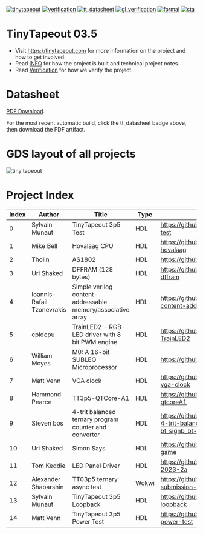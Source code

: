 [![tinytapeout](https://github.com/tinytapeout/tinytapeout-03/actions/workflows/gds.yaml/badge.svg)](https://github.com/tinytapeout/tinytapeout-03/actions/workflows/gds.yaml)
[![verification](https://github.com/tinytapeout/tinytapeout-03/actions/workflows/verification.yaml/badge.svg)](https://github.com/tinytapeout/tinytapeout-03/actions/workflows/verification.yaml)
[![tt_datasheet](https://github.com/tinytapeout/tinytapeout-03/actions/workflows/tt_datasheet.yaml/badge.svg)](https://github.com/tinytapeout/tinytapeout-03/actions/workflows/tt_datasheet.yaml)
[![gl_verification](https://github.com/TinyTapeout/tinytapeout-03/actions/workflows/gl_verification.yaml/badge.svg)](https://github.com/TinyTapeout/tinytapeout-03/actions/workflows/gl_verification.yaml)
[![formal](https://github.com/TinyTapeout/tinytapeout-03/actions/workflows/formal.yaml/badge.svg)](https://github.com/TinyTapeout/tinytapeout-03/actions/workflows/formal.yaml)
[![sta](https://github.com/TinyTapeout/tinytapeout-03/actions/workflows/sta.yaml/badge.svg)](https://github.com/TinyTapeout/tinytapeout-03/actions/workflows/sta.yaml)

# TinyTapeout 03.5

* Visit https://tinytapeout.com for more information on the project and how to get involved.
* Read [INFO](INFO.md) for how the project is built and technical project notes.
* Read [Verification](VERIFICATION.md) for how we verify the project.

# Datasheet

[PDF Download](datasheet.pdf).

For the most recent automatic build, click the tt_datasheet badge above, then download the PDF artifact.

# GDS layout of all projects

![tiny tapeout](pics/tinytapeout_numbered.png)

# Project Index

| Index | Author | Title | Type | Git Repo |
| ----- | ------ | ------| -----| ---------|
| 0 | Sylvain Munaut | TinyTapeout 3p5 Test | HDL | https://github.com/TinyTapeout/tt03p5-test |
| 1 | Mike Bell | Hovalaag CPU | HDL | https://github.com/MichaelBell/tt03-hovalaag |
| 2 | Tholin | AS1802 | HDL | https://github.com/89Mods/tt3p5-as1802 |
| 3 | Uri Shaked | DFFRAM (128 bytes) | HDL | https://github.com/TinyTapeout/tt03p5-dffram |
| 4 | Ioannis-Rafail Tzonevrakis | Simple verilog content-addressable memory/associative array | HDL | https://github.com/irtzonevrakis/tt03p5-content-addressable-memory |
| 5 | cpldcpu | TrainLED2 - RGB-LED driver with 8 bit PWM engine | HDL | https://github.com/cpldcpu/tt03p5-TrainLED2 |
| 6 | William Moyes | M0: A 16-bit SUBLEQ Microprocessor | HDL | https://github.com/moyesw/TT03p5-M0 |
| 7 | Matt Venn | VGA clock | HDL | https://github.com/TinyTapeout/tt03p5-vga-clock |
| 8 | Hammond Pearce | TT3p5-QTCore-A1 | HDL | https://github.com/kiwih/tt03p5-verilog-qtcoreA1 |
| 9 | Steven bos | 4-trit balanced ternary program counter and convertor | HDL | https://github.com/aiunderstand/tt03p5-4-trit-balanced-ternary-counter-bt_signb_bt-radix-convertor |
| 10 | Uri Shaked | Simon Says | HDL | https://github.com/urish/tt03p5-simon-game |
| 11 | Tom Keddie | LED Panel Driver | HDL | https://github.com/TomKeddie/tinytapeout-2023-2a |
| 12 | Alexander Shabarshin | TT03p5 ternary async test | [Wokwi](https://wokwi.com/projects/366318576852367361) | https://github.com/shaos/tt03p5-submission-shaos |
| 13 | Sylvain Munaut | TinyTapeout 3p5 Loopback | HDL | https://github.com/TinyTapeout/tt03p5-loopback |
| 14 | Matt Venn | TinyTapeout 3p5 Power Test | HDL | https://github.com/TinyTapeout/tt03p5-power-test |
